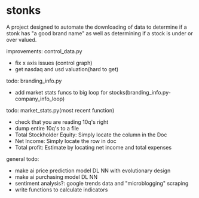 # stonks
A project designed to automate the downloading of data to determine if a stonk has "a good brand name" as well as determining if a stock is under or over valued.

improvements: control_data.py
 - fix x axis issues (control graph)
 - get nasdaq and usd valuation(hard to get)

todo: branding_info.py
 - add market stats funcs to big loop for stocks(branding_info.py-company_info_loop)

todo: market_stats.py(most recent function)
 - check that you are reading 10q's right
 - dump entire 10q's to a file
 - Total Stockholder Equity: Simply locate the column in the Doc
 - Net Income: Simply locate the row in doc
 - Total profit: Estimate by locating net income and total expenses

general todo:
 - make ai price prediction model DL NN with evolutionary design
 - make ai purchasing model DL NN
 - sentiment analysis?: google trends data and "microblogging" scraping
 - write functions to calculate indicators
